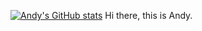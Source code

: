 [![Andy's GitHub stats](https://github-readme-stats.vercel.app/api?username=Xinjie-Chen)](https://github.com/anuraghazra/github-readme-stats)
Hi there, this is Andy.

